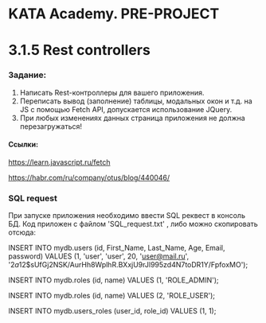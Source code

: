 # KATA Academy. PRE-PROJECT

# 3.1.5 Rest controllers

### Задание: 

1. Написать Rest-контроллеры для вашего приложения.
2. Переписать вывод (заполнение) таблицы, модальных окон и т.д. на JS c помощью Fetch API, допускается использование JQuery.
3. При любых изменениях данных страница приложения не должна перезагружаться!

#### Ссылки:

https://learn.javascript.ru/fetch

https://habr.com/ru/company/otus/blog/440046/

### SQL request
При запуске приложения необходимо ввести SQL реквест в консоль БД. Код приложен с файлом 'SQL_request.txt' , либо можно скопировать отсюда:

INSERT INTO mydb.users (id, First_Name, Last_Name, Age, Email, password)
VALUES (1, 'user', 'user', 20,  'user@mail.ru', '$2a$12$sUfGj2NSK/AurHh8WplhR.BXxjU9rJl995zd4N7toDR1Y/FpfoxMO');

INSERT INTO mydb.roles (id, name) VALUES (1, 'ROLE_ADMIN');

INSERT INTO mydb.roles (id, name) VALUES (2, 'ROLE_USER');

INSERT INTO mydb.users_roles (user_id, role_id) VALUES (1, 1);

